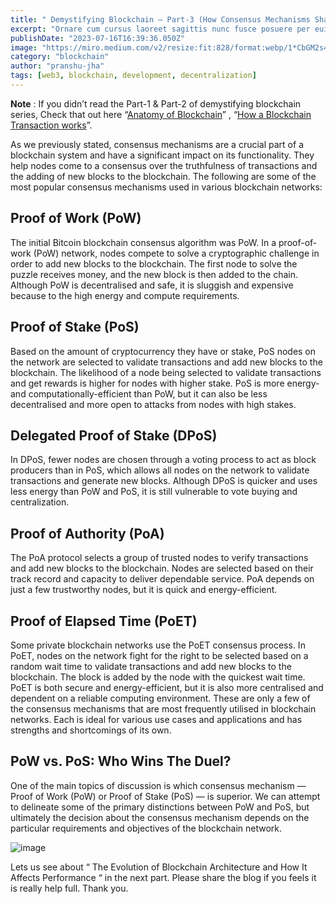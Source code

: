 ```yaml
---
title: " Demystifying Blockchain — Part-3 (How Consensus Mechanisms Shape Blockchain Performance)"
excerpt: "Ornare cum cursus laoreet sagittis nunc fusce posuere per euismod dis vehicula a, semper fames lacus maecenas dictumst pulvinar neque enim non potenti. Torquent hac sociosqu eleifend potenti."
publishDate: "2023-07-16T16:39:36.050Z"
image: "https://miro.medium.com/v2/resize:fit:828/format:webp/1*CbGM2s4EYc35gCbCb7tmzw.png"
category: "blockchain"
author: "pranshu-jha"
tags: [web3, blockchain, development, decentralization]
---
```


**Note** : If you didn’t read the Part-1 & Part-2 of demystifying blockchain series, Check that out here “[Anatomy of Blockchain](https://medium.com/@hlodevs/demystifying-blockchain-part-1-anatomy-of-a-blockchain-4dfb50461145)” , “[How a Blockchain Transaction works](https://medium.com/@hlodevs/demystifying-blockchain-part-2-how-a-blockchain-transaction-works-f9d452c4fcc1)”.

As we previously stated, consensus mechanisms are a crucial part of a blockchain system and have a significant impact on its functionality. They help nodes come to a consensus over the truthfulness of transactions and the adding of new blocks to the blockchain. The following are some of the most popular consensus mechanisms used in various blockchain networks:

## Proof of Work (PoW)

The initial Bitcoin blockchain consensus algorithm was PoW. In a proof-of-work (PoW) network, nodes compete to solve a cryptographic challenge in order to add new blocks to the blockchain. The first node to solve the puzzle receives money, and the new block is then added to the chain. Although PoW is decentralised and safe, it is sluggish and expensive because to the high energy and compute requirements.

## Proof of Stake (PoS)

Based on the amount of cryptocurrency they have or stake, PoS nodes on the network are selected to validate transactions and add new blocks to the blockchain. The likelihood of a node being selected to validate transactions and get rewards is higher for nodes with higher stake. PoS is more energy- and computationally-efficient than PoW, but it can also be less decentralised and more open to attacks from nodes with high stakes.

## Delegated Proof of Stake (DPoS)

In DPoS, fewer nodes are chosen through a voting process to act as block producers than in PoS, which allows all nodes on the network to validate transactions and generate new blocks. Although DPoS is quicker and uses less energy than PoW and PoS, it is still vulnerable to vote buying and centralization.

## Proof of Authority (PoA)

The PoA protocol selects a group of trusted nodes to verify transactions and add new blocks to the blockchain. Nodes are selected based on their track record and capacity to deliver dependable service. PoA depends on just a few trustworthy nodes, but it is quick and energy-efficient.

## Proof of Elapsed Time (PoET)

Some private blockchain networks use the PoET consensus process. In PoET, nodes on the network fight for the right to be selected based on a random wait time to validate transactions and add new blocks to the blockchain. The block is added by the node with the quickest wait time. PoET is both secure and energy-efficient, but it is also more centralised and dependent on a reliable computing environment.
These are only a few of the consensus mechanisms that are most frequently utilised in blockchain networks. Each is ideal for various use cases and applications and has strengths and shortcomings of its own.

## PoW vs. PoS: Who Wins The Duel?

One of the main topics of discussion is which consensus mechanism — Proof of Work (PoW) or Proof of Stake (PoS) — is superior. We can attempt to delineate some of the primary distinctions between PoW and PoS, but ultimately the decision about the consensus mechanism depends on the particular requirements and objectives of the blockchain network.

![image](https://miro.medium.com/v2/resize:fit:828/format:webp/0*FHSJNZdPUVANHBC-.jpg)

Lets us see about “ The Evolution of Blockchain Architecture and How It Affects Performance “ in the next part. Please share the blog if you feels it is really help full. Thank you.
